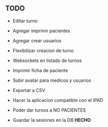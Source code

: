 TODO
-------

* Editar turno

* Agregar imprimir pacientes

* Agregar crear usuarios

* Flexibilizar creacion de turno

* Websockets en listado de turnos

* Imprimir ficha de paciente

* Subir avatar para medicos y usuarios

* Exportar a CSV

* Hacer la aplicacion compatible con el IPAD

* Poder dar turnos a NO PACIENTES

* Guardar la sesiones en la DB
	**HECHO**